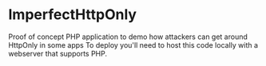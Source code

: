 # ImperfectHttpOnly
Proof of concept PHP application to demo how attackers can get around HttpOnly in some apps
To deploy you'll need to host this code locally with a webserver that supports PHP.
